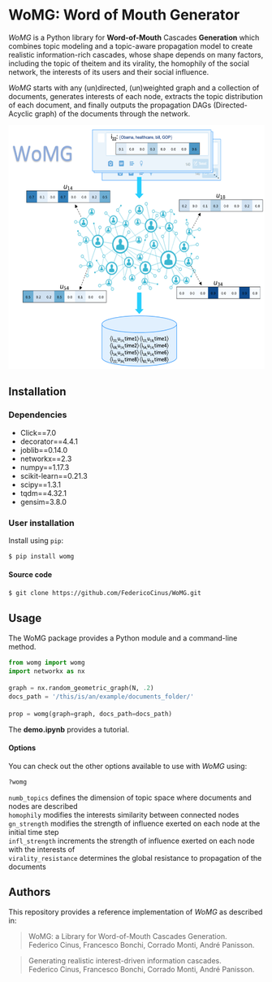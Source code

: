 # WoMG: Word of Mouth Generator

*WoMG* is a Python library for **Word-of-Mouth** Cascades **Generation** which combines  topic  modeling  and  a  topic-aware  propagation model  to  create  realistic  information-rich  cascades,  whose shape depends on many factors, including the topic of theitem and its virality,  the homophily of the social network, the interests of its users and their social influence.

*WoMG* starts with any (un)directed, (un)weighted graph and a collection of documents, generates interests of each node, extracts the topic distribution of each document, and finally outputs the propagation DAGs (Directed-Acyclic graph) of the documents through the network.

<img src="data/images/womg.png" height="480px" />


## Installation

### Dependencies
- Click==7.0
- decorator==4.4.1
- joblib==0.14.0
- networkx==2.3
- numpy==1.17.3
- scikit-learn==0.21.3
- scipy==1.3.1
- tqdm==4.32.1
- gensim=3.8.0

### User installation
Install using ``pip``: <br>

```bash
$ pip install womg
```

#### Source code
```bash
$ git clone https://github.com/FedericoCinus/WoMG.git
```


## Usage
The WoMG package provides a Python module and a command-line method.<br/>

```python
from womg import womg
import networkx as nx

graph = nx.random_geometric_graph(N, .2)
docs_path = '/this/is/an/example/documents_folder/'

prop = womg(graph=graph, docs_path=docs_path)

```
The **demo.ipynb** provides a tutorial.


#### Options
You can check out the other options available to use with *WoMG* using:<br/>

```python
?womg
```

``numb_topics`` defines the dimension of topic space where documents and nodes are described <br />
``homophily`` modifies the interests similarity between connected nodes <br />
``gn_strength`` modifies the strength of influence exerted on each node at the initial time step <br />
``infl_strength``  increments the strength of influence exerted on each node with the interests of <br />
``virality_resistance`` determines the global resistance to propagation of the documents <br />


## Authors
This repository provides a reference implementation of *WoMG* as described in:<br>

> WoMG: a Library for Word-of-Mouth Cascades Generation.<br>
> Federico Cinus, Francesco Bonchi, Corrado Monti, André Panisson.<br>
> <Insert paper link>
	
	
> Generating realistic interest-driven information cascades.<br>
> Federico Cinus, Francesco Bonchi, Corrado Monti, André Panisson.<br>
> <Insert paper link>
